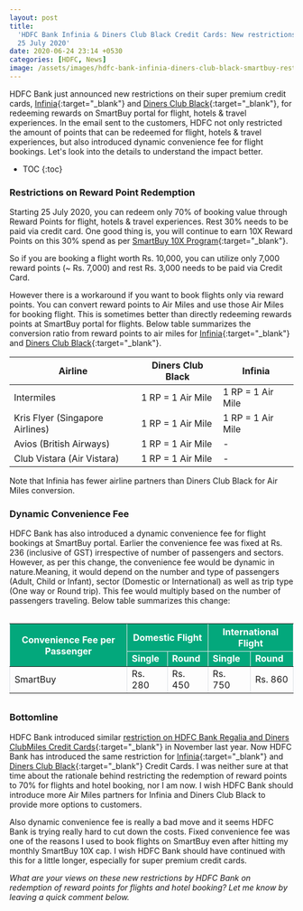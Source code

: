 ```yaml
---
layout: post
title:
  'HDFC Bank Infinia & Diners Club Black Credit Cards: New restrictions starting
  25 July 2020'
date: 2020-06-24 23:14 +0530
categories: [HDFC, News]
image: /assets/images/hdfc-bank-infinia-diners-club-black-smartbuy-restrictions.jpg
---
```


HDFC Bank just announced new restrictions on their super premium credit cards, [Infinia](/hdfc-bank-infinia-credit-card-review/){:target="\_blank"} and [Diners Club Black](/hdfc-diners-club-black-credit-card-review/){:target="\_blank"}, for redeeming rewards on SmartBuy portal for flight, hotels & travel experiences. In the email sent to the customers, HDFC not only restricted the amount of points that can be redeemed for flight, hotels & travel experiences, but also introduced dynamic convenience fee for flight bookings. Let's look into the details to understand the impact better.

<!-- prettier-ignore -->
* TOC
{:toc}

### Restrictions on Reward Point Redemption

Starting 25 July 2020, you can redeem only 70% of booking value through Reward Points for flight, hotels & travel experiences. Rest 30% needs to be paid via credit card. One good thing is, you will continue to earn 10X Reward Points on this 30% spend as per [SmartBuy 10X Program](/hdfc-smartbuy-10x-program-major-devaluation-from-june-2020/){:target="\_blank"}.

So if you are booking a flight worth Rs. 10,000, you can utilize only 7,000 reward points (~ Rs. 7,000) and rest Rs. 3,000 needs to be paid via Credit Card.

However there is a workaround if you want to book flights only via reward points. You can convert reward points to Air Miles and use those Air Miles for booking flight. This is sometimes better than directly redeeming rewards points at SmartBuy portal for flights. Below table summarizes the conversion ratio from reward points to air miles for [Infinia](/hdfc-bank-infinia-credit-card-review/){:target="\_blank"} and [Diners Club Black](/hdfc-diners-club-black-credit-card-review/){:target="\_blank"}.

<table class="table" style="display: block;overflow-x: auto;">
 <thead class="thead-dark">
 <tr>
   <th scope="col"> Airline</th>
   <th scope="col"> Diners Club Black</th>
   <th scope="col"> Infinia</th>
 </tr>
 </thead>
 <tbody>
 <tr>
   <td> Intermiles </td>
   <td> 1 RP = 1 Air Mile </td>
   <td> 1 RP = 1 Air Mile </td>
 </tr>
   <tr>
   <td> Kris Flyer (Singapore Airlines)</td>
   <td> 1 RP = 1 Air Mile </td>
   <td> 1 RP = 1 Air Mile </td>
 </tr>
 <tr>
   <td> Avios (British Airways) </td>
   <td> 1 RP = 1 Air Mile </td>
   <td> - </td>
 </tr>
 <tr>
   <td> Club Vistara (Air Vistara)</td>
   <td> 1 RP = 1 Air Mile </td>
   <td> - </td>
 </tr>
 </tbody>
</table>
 
Note that Infinia has fewer airline partners than Diners Club Black for Air Miles conversion.
 
### Dynamic Convenience Fee
 
HDFC Bank has also introduced a dynamic convenience fee for flight bookings at SmartBuy portal. Earlier the convenience fee was fixed at Rs. 236 (inclusive of GST) irrespective of number of passengers and sectors. However, as per this change, the convenience fee would be dynamic in nature.Meaning, it would depend on the number and type of passengers (Adult, Child or Infant), sector (Domestic or International) as well as trip type (One way or Round trip). This fee would multiply based on the number of passengers traveling. Below table summarizes this change:
 
<table  width="100%" border="1" cellspacing="0" cellpadding="5" style="border: 1px #dee2e6; border-collapse: collapse; margin-top: 2rem; margin-bottom: 2rem;display: block;overflow-x: auto;">
<thead bgcolor="#03a87c" style="color: #ffffff;font-weight: bold;">
 <tr>
   <th rowspan="2">Convenience Fee per Passenger</th>
   <th colspan="2">Domestic Flight</th>
   <th colspan="2">International Flight</th>
 </tr>
 <tr>
   <td>Single</td>
   <td>Round</td>
   <td>Single</td>
   <td>Round</td>
 </tr>
</thead>
<tbody>
 <tr>
   <td>SmartBuy</td>
   <td>Rs. 280</td>
   <td>Rs. 450</td>
   <td>Rs. 750</td>
   <td>Rs. 860</td>
 </tr>
</tbody>
</table>
 
### Bottomline
 
HDFC Bank introduced similar [restriction on HDFC Bank Regalia and Diners ClubMiles Credit Cards](/new-restriction-on-hdfc-bank-regalia-and-diners-clubmiles-credit-card-rewards-redemption/){:target="\_blank"} in November last year. Now HDFC Bank has introduced the same restriction for [Infinia](/hdfc-bank-infinia-credit-card-review/){:target="\_blank"} and [Diners Club Black](/hdfc-diners-club-black-credit-card-review/){:target="\_blank"} Credit Cards. I was neither sure at that time about the rationale behind restricting the redemption of reward points to 70% for flights and hotel booking, nor I am now. I wish HDFC Bank should introduce more Air Miles partners for Infinia and Diners Club Black to provide more options to customers.
 
Also dynamic convenience fee is really a bad move and it seems HDFC Bank is trying really hard to cut down the costs. Fixed convenience fee was one of the reasons I used to book flights on SmartBuy even after hitting my monthly SmartBuy 10X cap. I wish HDFC Bank should have continued with this for a little longer, especially for super premium credit cards.
 
_What are your views on these new restrictions by HDFC Bank on redemption of reward points for flights and hotel booking? Let me know by leaving a quick comment below._
